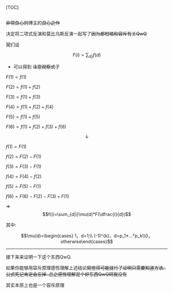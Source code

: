 [TOC]

## 

~~非常良心的~~博主的~~良心之作~~

决定将二项式反演和莫比乌斯反演一起写了~~因为都柑橘和容斥有关QwQ~~





窝们设

$$F(i)=\sum_{d|i}f(d)$$



- 可以得到 ~~注意观察式子~~

$F(1)=f(1)​$

$F(2)=f(1)+f(2)$

$F(3)=f(1)+f(3)$

$F(4)=f(1)+f(2)+f(4)$

$F(5)=f(1)+f(5)$

$F(6)=f(1)+f(2)+f(3)+f(6)$

$$\downarrow$$

$f(1)=F(1)$

$f(2)=F(2)-F(1)$

$f(3)=F(3)-F(1)​$

$f(4)=F(4)-f(2)$

$f(5)=F(5)-F(1)$

$f(6)=F(6)-F(2)-F(3)+F(1)$



$\Rightarrow$ $$f(i)=\sum_{d|i}\mu(d)*F(\dfrac{i}{d})$$

其中:

$$\mu(d)=\begin{cases} 
		1，d=1;\\
		(-1)^{k}，d=p_1*...*p_k\\0，otherwise\end{cases}​$$



-------

接下来来证明一下这个东西QwQ.

如果你能够用容斥原理感性理解上述结论~~窝觉得可能就行了证明只需要知道方法..公式死记肯定会忘掉..总之感性理解是个好东西QwQ珂我没有~~

其实本质上也是一个容斥原理




